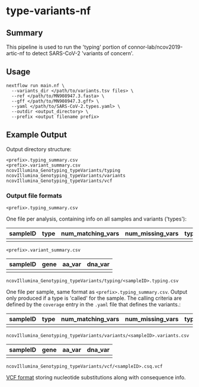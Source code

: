 # type-variants-nf

## Summary
This pipeline is used to run the 'typing' portion of connor-lab/ncov2019-artic-nf to detect SARS-CoV-2 'variants of concern'.

## Usage

```
nextflow run main.nf \
  --variants_dir </path/to/variants.tsv files> \
  --ref </path/to/MN908947.3.fasta> \
  --gff </path/to/MN908947.3.gff> \
  --yaml </path/to/SARS-CoV-2.types.yaml> \
  --outdir <output_directory> \
  --prefix <output filename prefix>
```

## Example Output

Output directory structure:

```
<prefix>.typing_summary.csv
<prefix>.variant_summary.csv
ncovIllumina_Genotyping_typeVariants/typing
ncovIllumina_Genotyping_typeVariants/variants
ncovIllumina_Genotyping_typeVariants/vcf
```

### Output file formats

`<prefix>.typing_summary.csv`

One file per analysis, containing info on all samples and variants ('types'):

| sampleID | type | num_matching_vars | num_missing_vars | type_coverage | found_vars | missing_vars | additional_vars |
|----------|------|-------------------|------------------|---------------|------------|--------------|-----------------|
|          |      |                   |                  |               |            |              |                 |

`<prefix>.variant_summary.csv`

| sampleID | gene | aa_var | dna_var |
|----------|------|--------|---------|
|          |      |        |         |

`ncovIllumina_Genotyping_typeVariants/typing/<sampleID>.typing.csv`

One file per sample, same format as `<prefix>.typing_summary.csv`. Output only produced if a type is 'called' for the sample.
The calling criteria are defined by the `coverage` entry in the `.yaml` file that defines the variants.:

| sampleID | type | num_matching_vars | num_missing_vars | type_coverage | found_vars | missing_vars | additional_vars |
|----------|------|-------------------|------------------|---------------|------------|--------------|-----------------|
|          |      |                   |                  |               |            |              |                 |

`ncovIllumina_Genotyping_typeVariants/variants/<sampleID>.variants.csv`

| sampleID | gene | aa_var | dna_var |
|----------|------|--------|---------|
|          |      |        |         |

`ncovIllumina_Genotyping_typeVariants/vcf/<sampleID>.csq.vcf`

[VCF format](https://samtools.github.io/hts-specs/VCFv4.2.pdf) storing nucleotide substitutions along with consequence info.
